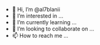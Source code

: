 - 👋 Hi, I’m @al7blanii
- 👀 I’m interested in ...
- 🌱 I’m currently learning ...
- 💞️ I’m looking to collaborate on ...
- 📫 How to reach me ...

<!---
al7blanii/al7blanii is a ✨ special ✨ repository because its `README.md` (this file) appears on your GitHub profile.
You can click the Preview link to take a look at your changes.
--->
